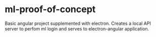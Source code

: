 # ml-proof-of-concept
 Basic angular project supplemented with electron. Creates a local API server to perfom ml login and serves to electron-angular application.